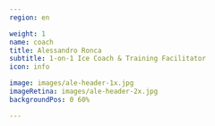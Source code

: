 ```yaml
---
region: en

weight: 1
name: coach
title: Alessandro Ronca
subtitle: 1-on-1 Ice Coach & Training Facilitator
icon: info

image: images/ale-header-1x.jpg
imageRetina: images/ale-header-2x.jpg
backgroundPos: 0 60%

---
```


<!--title: Alessandro Ronca-->
<!--subtitle: Training Facilitator & Certified Wim Hof Method Instructor-->

<!-- 1-on-1 -->
<!-- Alessandro Ronca -->
<!-- Certified Wim&nbsp;Hof Method&nbsp;Instructor<span class="db">&amp;&nbsp;1&#8209;on&#8209;1 Training&nbsp;Facilitator</span> -->

<!-- style="background-image: no-repeat center 66%;" -->

